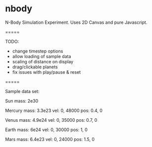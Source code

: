 nbody
=====

N-Body Simulation Experiment. Uses 2D Canvas and pure Javascript.

=====

TODO:  
 - change timestep options
 - allow loading of sample data
 - scaling of distance on display
 - drag/clickable planets
 - fix issues with play/pause & reset 
 
=====

Sample data set:


Sun
mass: 2e30

Mercury
mass: 3.3e23
vel: 0, 48000
pos: 0.4, 0

Venus
mass: 4.9e24
vel: 0, 35000
pos: 0.7, 0

Earth
mass: 6e24
vel: 0, 30000
pos: 1, 0

Mars
mass: 6.4e23
vel: 0, 24000
pos: 1.5, 0
